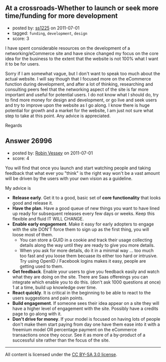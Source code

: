 ## At a crossroads-Whether to launch or seek more time/funding for more development

- posted by: [ss1225](https://stackexchange.com/users/-1/11624-ss1225) on 2011-07-01
- tagged: `funding`, `development`, `design`
- score: 3

I have spent considerable resources on the development of a networking/eCommerce site and have since changed my focus on the core idea for the business to the extent that the website is not 100% what I want it to be for users.  

Sorry if I am somewhat vague, but I don't want to speak too much about the actual website.  I will say though that I focused more on the eCommerce function during development, and after a lot of thinking, researching and consulting peers feel that the networking aspect of the site is far more important and useful for potential users.  I do not know what I should do, try to find more money for design and development, or go live and seek users and try to improve upon the website as I go along.  I know there is huge potential for growth and a market for the website, I am just not sure what step to take at this point.  Any advice is appreciated. 

Regards


## Answer 26996

- posted by: [Robin Vessey](https://stackexchange.com/users/-1/984-robin-vessey) on 2011-07-01
- score: 4

You will find that once you launch and start watching people and taking feedback that what ever you "think" is the right way won't be a vast amount will be driven by the users with your own vision as a guideline. 

My advice is 

 - **Release early**. Get it to a good, basic set of **core functionality** that looks good and release it.
 - **Have the plan**. Have a good queue of new things you want to have lined up ready for subsequent releases every few days or weeks. Keep this flexible and fluid IT WILL CHANGE.
 - **Enable early engagement**. Make it easy for early adopters to engage with the site DON'T force them to sign up as the first thing, you will loose most of them. 
    - You can store a GUID in a cookie and track their usage collecting details along the way until they are ready to give you more details.
    - When you ask for more details, do it in a minimal way ... too much too fast and you loose them becuase its either too hard or intrusive. Try using OpenID / Facebook logins makes it easy, people are getting used to them.
 - **Get feedback**. Enable your users to give you feedback easily and watch what they are doing on the site. There are Saas offereings you can integrate which enable you to do this. (don't ask 1000 questions at once) 1 at a time, build up knowledge over time.
 - **React quickly**. It is critical in the beginning to be able to react to the users suggestions and pain points.
 - **Build engagement**. If someone sees their idea appear on a site they will have a higher level of engagement with the site. Possibly have a credits page to go along with it.
 - **Don't drive for money**. If your model is focused on having lots of people don't make them start paying from day one have them ease into it with a freemium model OR percentage payment on the eCommerce transactions once they occur. See it as more of a by-product of a successful site rather than the focus of the site.





---

All content is licensed under the [CC BY-SA 3.0 license](https://creativecommons.org/licenses/by-sa/3.0/).

